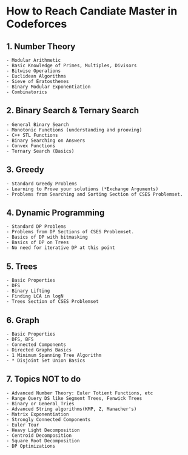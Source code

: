 # How to Reach Candiate Master in Codeforces

## 1. Number Theory

    - Modular Arithmetic
    - Basic Knowledge of Primes, Multiples, Divisors
    - Bitwise Operations
    - Euclidean Algorithms
    - Sieve of Eratosthenes
    - Binary Modular Exponentiation
    - Combinatorics

## 2. Binary Search & Ternary Search

    - General Binary Search
    - Monotonic Functions (understanding and prooving)
    - C++ STL Functions
    - Binary Searching on Answers
    - Convex Functions
    - Ternary Search (Basics)

## 3. Greedy
    
    - Standard Greedy Problems
    - Learning to Prove your solutions (*Exchange Arguments)
    - Problems from Searching and Sorting Section of CSES Problemset.

## 4. Dynamic Programming

    - Standard DP Problems
    - Problems from DP Sections of CSES Problemset.
    - Basics of DP with bitmasking
    - Basics of DP on Trees
    - No need for iterative DP at this point

## 5. Trees

    - Basic Properties
    - DFS
    - Binary Lifting
    - Finding LCA in logN
    - Trees Section of CSES Problemset

## 6. Graph
    
    - Basic Properties
    - DFS, BFS
    - Connected Components
    - Directed Graphs Basics
    - 1 Minimum Spanning Tree Algorithm
    - * Disjoint Set Union Basics

## 7. Topics **NOT** to do

    - Advanced Number Theory: Euler Totient Functions, etc
    - Range Query DS like Segment Trees, Fenwick Trees
    - Binary or General Tries
    - Advanced String algorithms(KMP, Z, Manacher's)
    - Matrix Exponentiation
    - Strongly Connected Components
    - Euler Tour 
    - Heavy Light Decomposition
    - Centroid Decomposition
    - Square Root Decomposition
    - DP Optimizations

